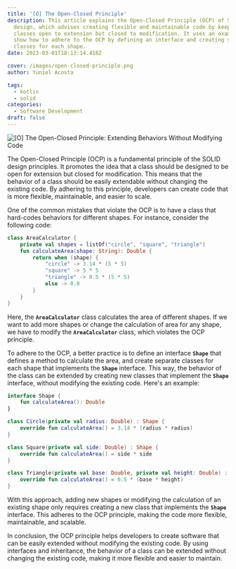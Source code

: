 ```yaml
---
title: '[O] The Open-Closed Principle'
description: This article explains the Open-Closed Principle (OCP) of SOLID
  design, which advises creating flexible and maintainable code by keeping
  classes open to extension but closed to modification. It uses an example to
  show how to adhere to the OCP by defining an interface and creating separate
  classes for each shape.
date: 2023-03-01T18:13:14.418Z

cover: /images/open-closed-principle.png
author: Yuniel Acosta

tags:
  - kotlin
  - solid
categories:
  - Software Development
draft: false
---
```


![[O] The Open-Closed Principle: Extending Behaviors Without Modifying Code](/images/open-closed-principle.png '[O] The Open-Closed Principle: Extending Behaviors Without Modifying Code')

The Open-Closed Principle (OCP) is a fundamental principle of the SOLID design principles. It promotes the idea that a class should be designed to be open for extension but closed for modification. This means that the behavior of a class should be easily extendable without changing the existing code. By adhering to this principle, developers can create code that is more flexible, maintainable, and easier to scale.

One of the common mistakes that violate the OCP is to have a class that hard-codes behaviors for different shapes. For instance, consider the following code:

```kotlin
class AreaCalculator {
    private val shapes = listOf("circle", "square", "triangle")
    fun calculateArea(shape: String): Double {
        return when (shape) {
            "circle" -> 3.14 * (5 * 5)
            "square" -> 5 * 5
            "triangle" -> 0.5 * (5 * 5)
            else -> 0.0
        }
    }
}
```

Here, the **`AreaCalculator`** class calculates the area of different shapes. If we want to add more shapes or change the calculation of area for any shape, we have to modify the **`AreaCalculator`** class, which violates the OCP principle.

To adhere to the OCP, a better practice is to define an interface **`Shape`** that defines a method to calculate the area, and create separate classes for each shape that implements the **`Shape`** interface. This way, the behavior of the class can be extended by creating new classes that implement the **`Shape`** interface, without modifying the existing code. Here's an example:

```kotlin
interface Shape {
    fun calculateArea(): Double
}

class Circle(private val radius: Double) : Shape {
    override fun calculateArea() = 3.14 * (radius * radius)
}

class Square(private val side: Double) : Shape {
    override fun calculateArea() = side * side
}

class Triangle(private val base: Double, private val height: Double) : Shape {
    override fun calculateArea() = 0.5 * (base * height)
}
```

With this approach, adding new shapes or modifying the calculation of an existing shape only requires creating a new class that implements the **`Shape`** interface. This adheres to the OCP principle, making the code more flexible, maintainable, and scalable.

In conclusion, the OCP principle helps developers to create software that can be easily extended without modifying the existing code. By using interfaces and inheritance, the behavior of a class can be extended without changing the existing code, making it more flexible and easier to maintain.

